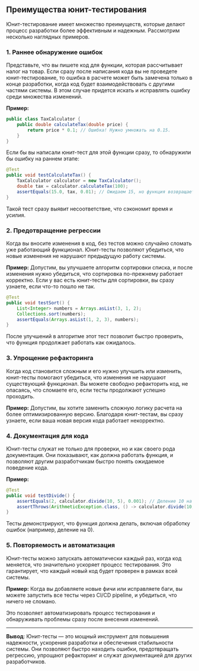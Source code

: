 ## Преимущества юнит-тестирования

Юнит-тестирование имеет множество преимуществ, которые делают процесс разработки более эффективным и надежным. Рассмотрим несколько наглядных примеров.

### 1. **Раннее обнаружение ошибок**
Представьте, что вы пишете код для функции, которая рассчитывает налог на товар. Если сразу после написания кода вы не проведете юнит-тестирование, то ошибка в расчете может быть замечена только в конце разработки, когда код будет взаимодействовать с другими частями системы. В этом случае придется искать и исправлять ошибку среди множества изменений.

**Пример:**
```java
public class TaxCalculator {
    public double calculateTax(double price) {
        return price * 0.1; // Ошибка! Нужно умножать на 0.15.
    }
}
```

Если бы вы написали юнит-тест для этой функции сразу, то обнаружили бы ошибку на раннем этапе:

```java
@Test
public void testCalculateTax() {
    TaxCalculator calculator = new TaxCalculator();
    double tax = calculator.calculateTax(100);
    assertEquals(15.0, tax, 0.01); // Ожидаем 15, но функция возвращает 10.
}
```

Такой тест сразу выявит несоответствие, что сэкономит время и усилия.

### 2. **Предотвращение регрессии**
Когда вы вносите изменения в код, без тестов можно случайно сломать уже работающий функционал. Юнит-тесты позволяют убедиться, что новые изменения не нарушают предыдущую работу системы.

**Пример:**
Допустим, вы улучшаете алгоритм сортировки списка, и после изменения нужно убедиться, что сортировка по-прежнему работает корректно. Если у вас есть юнит-тесты для сортировки, вы сразу узнаете, если что-то пошло не так.

```java
@Test
public void testSort() {
    List<Integer> numbers = Arrays.asList(3, 1, 2);
    Collections.sort(numbers);
    assertEquals(Arrays.asList(1, 2, 3), numbers);
}
```

После улучшений в алгоритме этот тест позволит быстро проверить, что функция продолжает работать как ожидалось.

### 3. **Упрощение рефакторинга**
Когда код становится сложным и его нужно улучшить или изменить, юнит-тесты помогают убедиться, что изменения не нарушают существующий функционал. Вы можете свободно рефакторить код, не опасаясь, что сломаете его, если тесты продолжают успешно проходить.

**Пример:**
Допустим, вы хотите заменить сложную логику расчета на более оптимизированную версию. Благодаря юнит-тестам, вы сразу узнаете, если ваша новая версия кода работает некорректно.

### 4. **Документация для кода**
Юнит-тесты служат не только для проверки, но и как своего рода документация. Они показывают, как должна работать функция, и позволяют другим разработчикам быстро понять ожидаемое поведение кода.

**Пример:**
```java
@Test
public void testDivide() {
    assertEquals(2, calculator.divide(10, 5), 0.001); // Деление 10 на 5 дает 2
    assertThrows(ArithmeticException.class, () -> calculator.divide(10, 0)); // Деление на 0 вызывает исключение
}
```

Тесты демонстрируют, что функция должна делать, включая обработку ошибок (например, деление на 0).

### 5. **Повторяемость и автоматизация**
Юнит-тесты можно запускать автоматически каждый раз, когда код меняется, что значительно ускоряет процесс тестирования. Это гарантирует, что каждый новый код будет проверен в рамках всей системы.

**Пример:**
Когда вы добавляете новые фичи или исправляете баги, вы можете запустить все тесты через CI/CD pipeline, и убедиться, что ничего не сломано.

Это позволяет автоматизировать процесс тестирования и обнаруживать проблемы сразу после внесения изменений.

---

**Вывод**: Юнит-тесты — это мощный инструмент для повышения надежности, ускорения разработки и обеспечения стабильности системы. Они позволяют быстро находить ошибки, предотвращать регрессию, упрощают рефакторинг и служат документацией для других разработчиков.